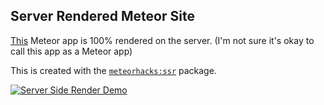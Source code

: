 ## Server Rendered Meteor Site

[This](http://server-rendered.meteor.com/) Meteor app is 100% rendered on the server.
(I'm not sure it's okay to call this app as a Meteor app)

This is created with the [`meteorhacks:ssr`](https://atmospherejs.com/meteorhacks/ssr) package.

[![Server Side Render Demo](https://cldup.com/arVB3F7Sck.png)](http://server-rendered.meteor.com/)